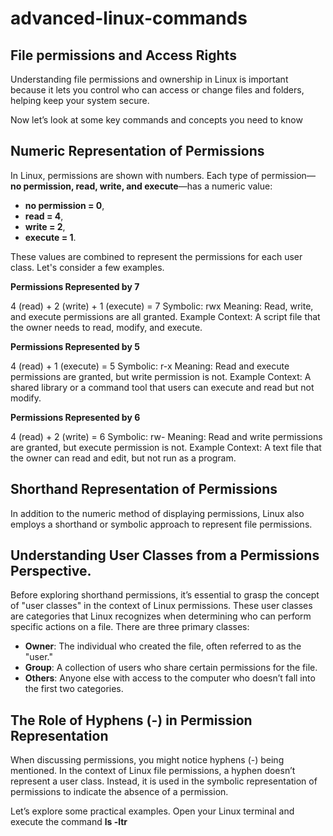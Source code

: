 # advanced-linux-commands

## File permissions and Access Rights

Understanding file permissions and ownership in Linux is important because it lets you control who can access or change files and folders, helping keep your system secure. 

Now let’s look at some key commands and concepts you need to know

## Numeric Representation of Permissions

In Linux, permissions are shown with numbers. Each type of permission—**no permission, read, write, and execute**—has a numeric value: 
- **no permission = 0**, 
- **read = 4**, 
- **write = 2**, 
- **execute = 1**.

These values are combined to represent the permissions for each user class. Let's consider a few examples.

**Permissions Represented by 7**

4 (read) + 2 (write) + 1 (execute) = 7
Symbolic: rwx
Meaning: Read, write, and execute permissions are all granted.
Example Context: A script file that the owner needs to read, modify, and execute.

**Permissions Represented by 5**

4 (read) + 1 (execute) = 5
Symbolic: r-x
Meaning: Read and execute permissions are granted, but write permission is not.
Example Context: A shared library or a command tool that users can execute and read but not modify.

**Permissions Represented by 6**

4 (read) + 2 (write) = 6
Symbolic: rw-
Meaning: Read and write permissions are granted, but execute permission is not.
Example Context: A text file that the owner can read and edit, but not run as a program.

## Shorthand Representation of Permissions

In addition to the numeric method of displaying permissions, Linux also employs a shorthand or symbolic approach to represent file permissions.

## Understanding User Classes from a Permissions Perspective.

Before exploring shorthand permissions, it’s essential to grasp the concept of "user classes" in the context of Linux permissions. These user classes are categories that Linux recognizes when determining who can perform specific actions on a file. There are three primary classes:
- **Owner**: The individual who created the file, often referred to as the "user."
- **Group**: A collection of users who share certain permissions for the file.
- **Others**: Anyone else with access to the computer who doesn’t fall into the first two categories.

## The Role of Hyphens (-) in Permission Representation

When discussing permissions, you might notice hyphens (-) being mentioned. In the context of Linux file permissions, a hyphen doesn’t represent a user class. Instead, it is used in the symbolic representation of permissions to indicate the absence of a permission.

Let’s explore some practical examples. Open your Linux terminal and execute the command **ls -ltr**

